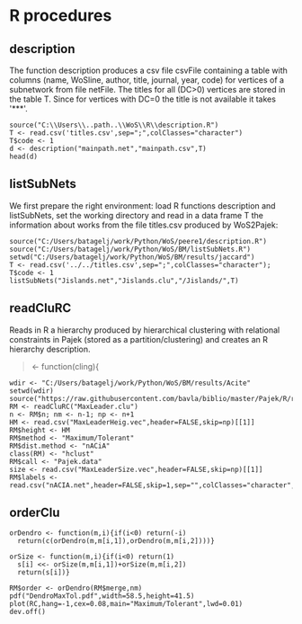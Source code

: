 # R procedures

## description

The function description produces a csv file csvFile containing a table with columns (name, WoSline, author, title, journal, year, code)  for vertices of a subnetwork from file netFile. The titles for all (DC>0) vertices are stored in the table T. Since for vertices with DC=0 the title is not available it takes '***'.

```
source("C:\\Users\\..path..\\WoS\\R\\description.R")  
T <- read.csv('titles.csv',sep=";",colClasses="character")  
T$code <- 1  
d <- description("mainpath.net","mainpath.csv",T)  
head(d)  
```

## listSubNets

We first prepare the right environment: load R functions description and listSubNets, set the working directory and read in a data frame T the information about works from the file titles.csv produced by WoS2Pajek:

```
source("C:/Users/batagelj/work/Python/WoS/peere1/description.R")   
source("C:/Users/batagelj/work/Python/WoS/BM/listSubNets.R")   
setwd("C:/Users/batagelj/work/Python/WoS/BM/results/jaccard")   
T <- read.csv('../../titles.csv',sep=";",colClasses="character"); T$code <- 1   
listSubNets("Jislands.net","Jislands.clu","/Jislands/",T)   
```

## readCluRC 

Reads in R a hierarchy produced by hierarchical clustering with relational constraints in Pajek (stored as a partition/clustering) and creates an R hierarchy description.

> <- function(cling){

```
wdir <- "C:/Users/batagelj/work/Python/WoS/BM/results/Acite"
setwd(wdir)
source("https://raw.githubusercontent.com/bavla/biblio/master/Pajek/R/readCluRC.R")
RM <- readCluRC("MaxLeader.clu")
n <- RM$n; nm <- n-1; np <- n+1
HM <- read.csv("MaxLeaderHeig.vec",header=FALSE,skip=np)[[1]]
RM$height <- HM
RM$method <- "Maximum/Tolerant"
RM$dist.method <- "nACiA"
class(RM) <- "hclust"
RM$call <- "Pajek.data"
size <- read.csv("MaxLeaderSize.vec",header=FALSE,skip=np)[[1]]
RM$labels <- read.csv("nACIA.net",header=FALSE,skip=1,sep="",colClasses="character",nrows=n)$V2
```

## orderClu

```
orDendro <- function(m,i){if(i<0) return(-i)
  return(c(orDendro(m,m[i,1]),orDendro(m,m[i,2])))}
 
orSize <- function(m,i){if(i<0) return(1)
  s[i] <<- orSize(m,m[i,1])+orSize(m,m[i,2])
  return(s[i])}

RM$order <- orDendro(RM$merge,nm)
pdf("DendroMaxTol.pdf",width=58.5,height=41.5)
plot(RC,hang=-1,cex=0.08,main="Maximum/Tolerant",lwd=0.01)
dev.off()
```



